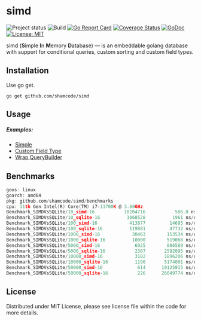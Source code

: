 simd
=================
![Project status](https://img.shields.io/badge/version-0.1.1-green.svg)
![Build](https://github.com/shamcode/simd/actions/workflows/workflow.yml/badge.svg)
[![Go Report Card](https://goreportcard.com/badge/github.com/shamcode/simd)](https://goreportcard.com/report/github.com/shamcode/simd)
[![Coverage Status](https://coveralls.io/repos/github/shamcode/simd/badge.svg?branch=master)](https://coveralls.io/github/shamcode/simd?branch=master)
[![GoDoc](https://godoc.org/github.com/shamcode/simd?status.svg)](https://pkg.go.dev/github.com/shamcode/simd)
[![License: MIT](https://img.shields.io/badge/License-MIT-yellow.svg)](https://opensource.org/licenses/MIT)

simd (**S**imple **I**n **M**emory **D**atabase) &mdash; is an embeddable golang database with support for conditional queries, custom sorting and custom field types.


Installation
------------
 
Use go get.

    go get github.com/shamcode/simd

Usage
------

##### Examples:

- [Simple](https://github.com/shamcode/simd/blob/master/_examples/common/main.go)
- [Custom Field Type](https://github.com/shamcode/simd/blob/master/_examples/custom-field-time)
- [Wrap QueryBuilder](https://github.com/shamcode/simd/blob/master/_examples/wrap-query-builder)


Benchmarks
------
```go
goos: linux
goarch: amd64
pkg: github.com/shamcode/simd/benchmarks
cpu: 11th Gen Intel(R) Core(TM) i7-11700K @ 3.60GHz
Benchmark_SIMDVsSQLite/10_simd-16         	10204716	       586.0 ns/op	     520 B/op	      12 allocs/op
Benchmark_SIMDVsSQLite/10_sqlite-16       	 3068528	      1961 ns/op	     576 B/op	      25 allocs/op
Benchmark_SIMDVsSQLite/100_simd-16        	  413877	     14695 ns/op	   12486 B/op	     288 allocs/op
Benchmark_SIMDVsSQLite/100_sqlite-16      	  119881	     47732 ns/op	   13824 B/op	     600 allocs/op
Benchmark_SIMDVsSQLite/1000_simd-16       	   38463	    153534 ns/op	  129554 B/op	    2988 allocs/op
Benchmark_SIMDVsSQLite/1000_sqlite-16     	   10000	    519068 ns/op	  143424 B/op	    6225 allocs/op
Benchmark_SIMDVsSQLite/5000_simd-16       	    6925	    886589 ns/op	  665895 B/op	   16977 allocs/op
Benchmark_SIMDVsSQLite/5000_sqlite-16     	    2367	   2592095 ns/op	  735330 B/op	   33213 allocs/op
Benchmark_SIMDVsSQLite/10000_simd-16      	    3182	   1896206 ns/op	 1336413 B/op	   34478 allocs/op
Benchmark_SIMDVsSQLite/10000_sqlite-16    	    1190	   5174001 ns/op	 1475333 B/op	   66963 allocs/op
Benchmark_SIMDVsSQLite/50000_simd-16      	     614	  10125915 ns/op	 6696705 B/op	  174480 allocs/op
Benchmark_SIMDVsSQLite/50000_sqlite-16    	     226	  26049774 ns/op	 7395355 B/op	  336963 allocs/op

```

License
-------
Distributed under MIT License, please see license file within the code for more details.